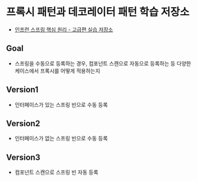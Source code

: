 # 프록시 패턴과 데코레이터 패턴 학습 저장소
- [인프런 스프링 핵심 원리 - 고급편 실습 저장소](https://www.inflearn.com/course/%EC%8A%A4%ED%94%84%EB%A7%81-%ED%95%B5%EC%8B%AC-%EC%9B%90%EB%A6%AC-%EA%B3%A0%EA%B8%89%ED%8E%B8)

## Goal
- 스프링을 수동으로 등록하는 경우, 컴포넌트 스캔으로 자동으로 등록하는 등 다양한 케이스에서 프록시를 어떻게 적용하는지

## Version1
- 인터페이스가 있는 스프링 빈으로 수동 등록

## Version2
- 인터페이스가 없는 스프링 빈으로 수동 등록

## Version3
- 컴포넌트 스캔으로 스프링 빈 자동 등록
